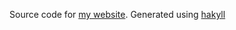 Source code for [my website](http://deepak.jois.name). Generated using [hakyll](http://jaspervdj.be/hakyll/)

